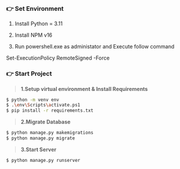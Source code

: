 
### 👉 Set Environment

1. Install Python = 3.11

2. Install NPM v16

3. Run powershell.exe as administator and Execute follow command
 
Set-ExecutionPolicy RemoteSigned -Force


### 👉 Start Project

> **1.Setup virtual environment & Install Requirements**

```bash
$ python -m venv env
$ .\env\Scripts\activate.ps1
$ pip install -r requirements.txt
```

> **2.Migrate Database**

```bash
$ python manage.py makemigrations
$ python manage.py migrate
```

> **3.Start Server**

```bash
$ python manage.py runserver
```
